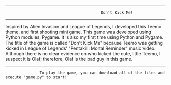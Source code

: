 ******************************************************************************************************************************

                                              Don't Kick Me!

******************************************************************************************************************************

Inspired by Alien Invasion and League of Legends, I developed this Teemo theme, and first shooting mini game. This game was developed using Python modules, Pygame. It is also my first time using Python and Pygame. The title of the game is called "Don't Kick Me" because Teemo was getting kicked in League of Legends' "Pentakill: Mortal Reminder" music video. Although there is no clear evidence on who kicked the cute, little Teemo, I suspect it is Olaf; therefore, Olaf is the bad guy in this game. 

******************************************************************************************************************************

            
                   To play the game, you can download all of the files and execute "game.py" to start!
            
